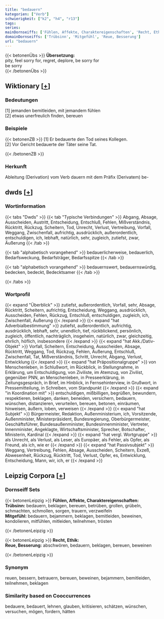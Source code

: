 ```yaml
---
title: "bedauern"
kategorien: ["Verb"]
schwierigkeit: ["k2", "h4", "r13"]
tags:
series:
mainDornseiffs: ['Fühlen, Affekte, Charaktereigenschaften', 'Recht, Ethik']
domainDornseiffs: ['Trübsinn', 'Mitgefühl', 'Reue, Besserung']
url: "bedauern"
---
```


{{< betonenÜbs >}}
**Übersetzung:**  
pity, feel sorry for, regret, deplore, be sorry for  
be sorry  
{{< /betonenÜbs >}}

## Wiktionary [[+](https://de.wiktionary.org/wiki/bedauern)]

### Bedeutungen
[1] jemanden bemitleiden, mit jemandem fühlen  
[2] etwas unerfreulich finden, bereuen  

### Beispiele
{{< betonenZB >}}
[1] Er bedauerte den Tod seines Kollegen.  
[2] Vor Gericht bedauerte der Täter seine Tat.  

{{< /betonenZB >}}
### Herkunft
Ableitung (Derivation) vom Verb dauern mit dem Präfix (Derivatem) be-  



## dwds [[+](https://www.dwds.de/wb/bedauern)]

### Wortinformation
{{< tabs "Dwds" >}}
{{< tab "Typische Verbindungen" >}}
Abgang, Absage, Ausscheiden, Austritt, Entscheidung, Entschluß, Fehlen, Mißverständnis, Rücktritt, Rückzug, Scheitern, Tod, Unrecht, Verlust, Vertreibung, Vorfall, Weggang, Zwischenfall, aufrichtig, ausdrücklich, außerordentlich, entschuldigen, ich, lebhaft, natürlich, sehr, zugleich, zutiefst, zwar, Äußerung
{{< /tab >}}

{{< tab "alphabetisch vorangehend" >}}
bedauerlicherweise, bedauerlich, Bedarfsweckung, Bedarfsträger, Bedarfsspitze
{{< /tab >}}

{{< tab "alphabetisch vorangehend" >}}
bedauernswert, bedauernswürdig, bedecken, bedeckt, Bedecktsamer
{{< /tab >}}

{{< /tabs >}}

### Wortprofil
{{< expand "Überblick" >}} zutiefst, außerordentlich, Vorfall, sehr, Absage, Rücktritt, Scheitern, aufrichtig, Entscheidung, Weggang, ausdrücklich, Ausscheiden, Fehlen, Rückzug, Entschluß, entschuldigen, zugleich, ich, Zwischenfall, Äußerung {{< /expand >}}
{{< expand "hat Adverbialbestimmung" >}} zutiefst, außerordentlich, aufrichtig, ausdrücklich, lebhaft, sehr, unendlich, tief, rückblickend, persönlich, zugleich, öffentlich, nachträglich, insgeheim, natürlich, zwar, gleichzeitig, ehrlich, höflich, insbesondere {{< /expand >}}
{{< expand "hat Akk./Dativ-Objekt" >}} Vorfall, Scheitern, Entscheidung, Ausscheiden, Absage, Rücktritt, Weggang, Tod, Rückzug, Fehlen, Äußerung, Entschluß, Zwischenfall, Tat, Mißverständnis, Schritt, Unrecht, Abgang, Verlust, Entwicklung {{< /expand >}}
{{< expand "hat Präpositionalgruppe" >}} von Menschenleben, in Schlußwort, im Rückblick, in Stellungnahme, in Erklärung, um Entschuldigung, von Ziviliste, im Atemzug, von Zivilist, gegenüber PNN, an Menschenleben, in Presseerklärung, in Zeitungsgespräch, in Brief, im Hinblick, in Fernsehinterview, in Grußwort, in Pressemitteilung, in Schreiben, vom Standpunkt {{< /expand >}}
{{< expand "in Koordination mit" >}} entschuldigen, mißbilligen, begrüßen, bewundern, respektieren, beklagen, danken, beneiden, versichern, bedauern, wünschen, distanzieren, verurteilen, bereuen, betonen, einräumen, hinweisen, äußern, loben, verweisen {{< /expand >}}
{{< expand "hat Subjekt" >}} Bürgermeister, Redaktion, Außenministerium, ich, Vorsitzende, Außenminister, Ministerpräsident, Bundesregierung, Oberbürgermeister, Geschäftsführer, Bundesaußenminister, Bundesinnenminister, Vertreter, Innenminister, Angeklagte, Wirtschaftsminister, Sprecher, Botschafter, Ministerin, Kardinal {{< /expand >}}
{{< expand "hat vergl. Wortgruppe" >}} als Unrecht, als Verlust, als Leser, als Europäer, als Fehler, als Opfer, als Freund, als ich, wie er {{< /expand >}}
{{< expand "hat Passivsubjekt" >}} Weggang, Vertreibung, Fehlen, Absage, Ausscheiden, Scheitern, Exzeß, Abwesenheit, Rückzug, Rücktritt, Tod, Verlust, Opfer, es, Entwicklung, Entscheidung, Mann, wir, ich, er {{< /expand >}}

## Leipzig Corpora [[+](https://corpora.uni-leipzig.de/en/res?word=bedauern&corpusId=deu_newscrawl-public_2018)]

### Dornseiff Sets
{{< betonenLeipzig >}}
**Fühlen, Affekte, Charaktereigenschaften:**  
**Trübsinn:** bedauern, beklagen, bereuen, betrüben, grollen, grübeln, schmachten, schmollen, sorgen, trauern, verzweifeln  
**Mitgefühl:** bedauern, bejammern, beklagen, bemitleiden, beweinen, kondolieren, mitfühlen, mitleiden, teilnehmen, trösten  

{{< /betonenLeipzig >}}


{{< betonenLeipzig >}}
**Recht, Ethik:**  
**Reue, Besserung:** abschwören, bedauern, beklagen, bereuen, beweinen  

{{< /betonenLeipzig >}}

### Synonym
reuen, bessern, betrauern, bereuen, beweinen, bejammern, bemitleiden, teilnehmen, beklagen


### Similarity based on Cooccurrences
bedauere, bedauert, lehnen, glauben, kritisieren, schätzen, wünschen, versuchen, mögen, fordern, hätten

